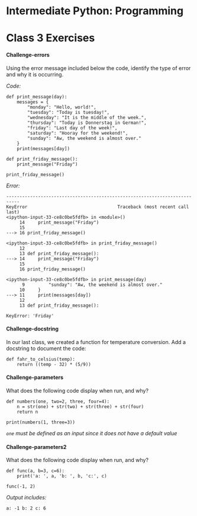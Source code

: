 # Intermediate Python: Programming
# Class 3 Exercises

#### Challenge-errors

Using the error message included below the code,
identify the type of error and why it is occurring.

*Code:*
```
def print_message(day):
    messages = {
        "monday": "Hello, world!",
        "tuesday": "Today is tuesday!",
        "wednesday": "It is the middle of the week.",
        "thursday": "Today is Donnerstag in German!",
        "friday": "Last day of the week!",
        "saturday": "Hooray for the weekend!",
        "sunday": "Aw, the weekend is almost over."
    }
    print(messages[day])

def print_friday_message():
    print_message("Friday")

print_friday_message()
```
*Error:*
```
---------------------------------------------------------------------------
KeyError                                  Traceback (most recent call last)
<ipython-input-33-ce8c0be5fdfb> in <module>()
     14     print_message("Friday")
     15
---> 16 print_friday_message()

<ipython-input-33-ce8c0be5fdfb> in print_friday_message()
     12
     13 def print_friday_message():
---> 14     print_message("Friday")
     15
     16 print_friday_message()

<ipython-input-33-ce8c0be5fdfb> in print_message(day)
      9         "sunday": "Aw, the weekend is almost over."
     10     }
---> 11     print(messages[day])
     12
     13 def print_friday_message():

KeyError: 'Friday'
```

#### Challenge-docstring

In our last class, we created a function for temperature conversion.
Add a docstring to document the code:
```
def fahr_to_celsius(temp):
    return ((temp - 32) * (5/9))
```

#### Challenge-parameters

What does the following code display when run, and why?

```
def numbers(one, two=2, three, four=4):
    n = str(one) + str(two) + str(three) + str(four)
    return n

print(numbers(1, three=3))
```

*`one` must be defined as an input since it does not have a default value*

#### Challenge-parameters2

What does the following code display when run, and why?

```
def func(a, b=3, c=6):
    print('a: ', a, 'b: ', b, 'c:', c)

func(-1, 2)
```

*Output includes:*
```
a: -1 b: 2 c: 6
```
